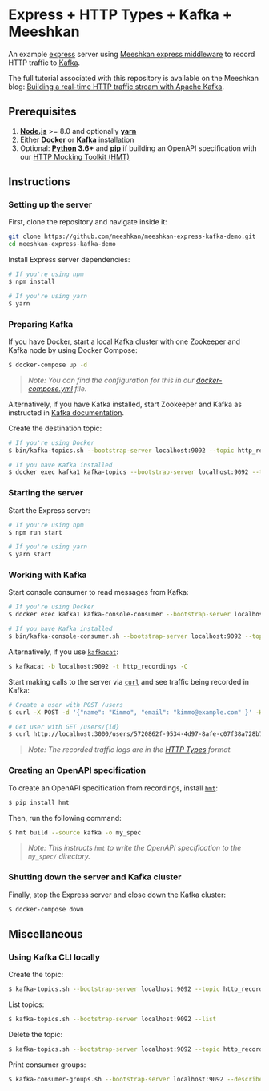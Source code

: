 # Express + HTTP Types + Kafka + Meeshkan

An example [express](https://expressjs.com/) server using [Meeshkan express middleware](https://github.com/meeshkan/express-middleware) to record HTTP traffic to [Kafka](https://kafka.apache.org/).

The full tutorial associated with this repository is available on the Meeshkan blog: [Building a real-time HTTP traffic stream with Apache Kafka](https://meeshkan.com/blog/building-a-real-time-http-traffic-stream-with-apache-kafka/).

## Prerequisites

1. [**Node.js**](https://nodejs.org/en/download/) >= 8.0 and optionally [**yarn**](https://yarnpkg.com/)
1. Either [**Docker**](https://docs.docker.com/) or [**Kafka**](https://kafka.apache.org/quickstart#quickstart_download) installation
1. Optional: **[Python](https://www.python.org/) 3.6+** and [**pip**](https://pip.pypa.io/en/stable/installing/) if building an OpenAPI specification with our [HTTP Mocking Toolkit (HMT)](https://github.com/meeshkan/hmt)

## Instructions

### Setting up the server

First, clone the repository and navigate inside it:

```bash
git clone https://github.com/meeshkan/meeshkan-express-kafka-demo.git
cd meeshkan-express-kafka-demo
```

Install Express server dependencies:

```bash
# If you're using npm
$ npm install

# If you're using yarn
$ yarn
```

### Preparing Kafka

If you have Docker, start a local Kafka cluster with one Zookeeper and Kafka node by using Docker Compose:

```bash
$ docker-compose up -d
```

> _Note: You can find the configuration for this in our [docker-compose.yml](./docker-compose.yml) file._

Alternatively, if you have Kafka installed, start Zookeeper and Kafka as instructed in [Kafka documentation](https://kafka.apache.org/quickstart#quickstart_startserver).

Create the destination topic:

```bash
# If you're using Docker
$ bin/kafka-topics.sh --bootstrap-server localhost:9092 --topic http_recordings --create --partitions 3 --replication-factor 1

# If you have Kafka installed
$ docker exec kafka1 kafka-topics --bootstrap-server localhost:9092 --topic http_recordings --create --partitions 3 --replication-factor 1
```

### Starting the server

Start the Express server:

```bash
# If you're using npm
$ npm run start

# If you're using yarn
$ yarn start
```

### Working with Kafka

Start console consumer to read messages from Kafka:

```bash
# If you're using Docker
$ docker exec kafka1 kafka-console-consumer --bootstrap-server localhost:9092 --topic http_recordings --from-beginning

# If you have Kafka installed
$ bin/kafka-console-consumer.sh --bootstrap-server localhost:9092 --topic http_recordings --from-beginning
```

Alternatively, if you use [`kafkacat`](https://github.com/edenhill/kafkacat):

```bash
$ kafkacat -b localhost:9092 -t http_recordings -C
```

Start making calls to the server via [`curl`](https://curl.haxx.se/) and see traffic being recorded in Kafka:

```bash
# Create a user with POST /users
$ curl -X POST -d '{"name": "Kimmo", "email": "kimmo@example.com" }' -H "Content-Type: application/json" http://localhost:3000/users

# Get user with GET /users/{id}
$ curl http://localhost:3000/users/5720862f-9534-4d97-8afe-c07f38a728b7
```

> _Note: The recorded traffic logs are in the [HTTP Types](https://github.com/meeshkan/http-types/) format._

### Creating an OpenAPI specification

To create an OpenAPI specification from recordings, install [`hmt`](https://pypi.org/project/hmt/):

```bash
$ pip install hmt
```

Then, run the following command:

```bash
$ hmt build --source kafka -o my_spec
```

> _Note: This instructs `hmt` to write the OpenAPI specification to the `my_spec/` directory._

### Shutting down the server and Kafka cluster

Finally, stop the Express server and close down the Kafka cluster:

```bash
$ docker-compose down
```

## Miscellaneous

### Using Kafka CLI locally

Create the topic:

```bash
$ kafka-topics.sh --bootstrap-server localhost:9092 --topic http_recordings --create --partitions 3 --replication-factor 1
```

List topics:

```bash
$ kafka-topics.sh --bootstrap-server localhost:9092 --list
```

Delete the topic:

```bash
$ kafka-topics.sh --bootstrap-server localhost:9092 --topic http_recordings --delete
```

Print consumer groups:

```bash
$ kafka-consumer-groups.sh --bootstrap-server localhost:9092 --describe --all-groups
```
